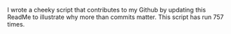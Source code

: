 I wrote a cheeky script that contributes to my Github by updating this ReadMe to illustrate why more than commits matter. This script has run 757 times.
